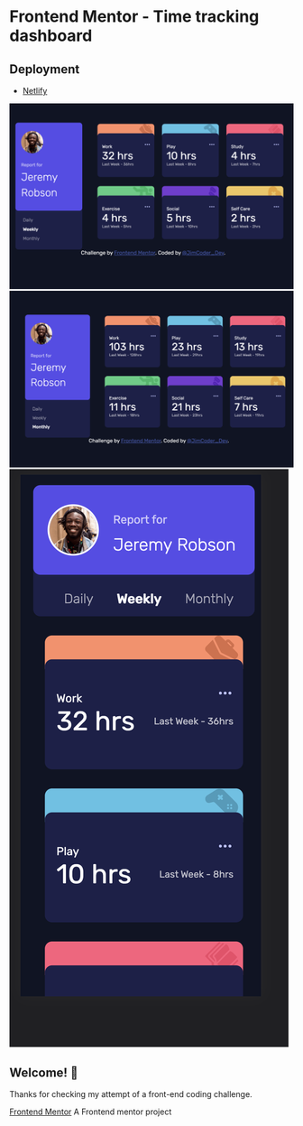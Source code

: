 # Frontend Mentor - Time tracking dashboard

## Deployment

- [Netlify](https://jc-time-tracking-dashboard.netlify.app)

![Screenshot from the Time tracking dashboard Website](/Time-tracking-weekly.png "Dashboard desktop display weekly time")
![Screenshot from the Time tracking dashboard Website](/Time-tracking-monthly.png "Dashboard desktop display monthly time")
![Screenshot from the Time tracking dashboard Website](/Time-tracking-mobile.png "Dashboard on mobile screens")

## Welcome! 👋

Thanks for checking my attempt of a front-end coding challenge.

[Frontend Mentor](https://www.frontendmentor.io/challenges/time-tracking-dashboard-UIQ7167Jw) A Frontend mentor project


